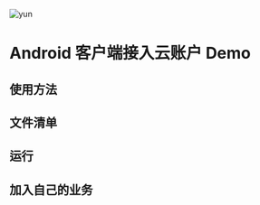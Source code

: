 ![yun](https://www.yunzhanghu.com/img/logo.png)

# Android 客户端接入云账户 Demo

## 使用方法

## 文件清单

## 运行

## 加入自己的业务
